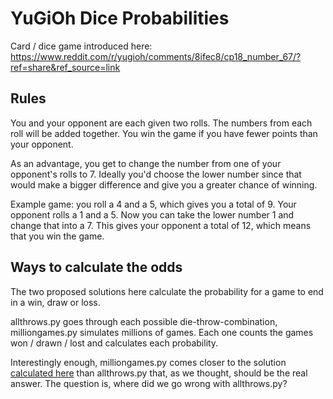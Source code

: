 # YuGiOh Dice Probabilities

Card / dice game introduced here: https://www.reddit.com/r/yugioh/comments/8ifec8/cp18_number_67/?ref=share&ref_source=link

## Rules

You and your opponent are each given two rolls. The numbers from each roll will be added together. You win the game if you have fewer points than your opponent.

As an advantage, you get to change the number from one of your opponent's rolls to 7. Ideally you'd choose the lower number since that would make a bigger difference and give you a greater chance of winning.

Example game: you roll a 4 and a 5, which gives you a total of 9. Your opponent rolls a 1 and a 5. Now you can take the lower number 1 and change that into a 7. This gives your opponent a total of 12, which means that you win the game.

## Ways to calculate the odds

The two proposed solutions here calculate the probability for a game to end in a win, draw or loss.

allthrows.py goes through each possible die-throw-combination, milliongames.py simulates millions of games. Each one counts the games won / drawn / lost and calculates each probability.

Interestingly enough, milliongames.py comes closer to the solution [calculated here](https://www.reddit.com/r/yugioh/comments/8ifec8/cp18_number_67/dyrrx26/) than allthrows.py that, as we thought, should be the real answer. The question is, where did we go wrong with allthrows.py?

